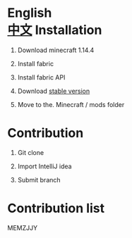 English  
[中文](https://github.com/MEMZJJY/fabric_moregems/blob/master/doc/README_cn.md)
Installation
=================

1. Download minecraft 1.14.4

2. Install fabric

3. Install fabric API

4. Download [stable version](https://github.com/MEMZJJY/fabric_moregems/releases)

5. Move to the. Minecraft / mods folder

Contribution
=================
1. Git clone

2. Import IntelliJ idea

3. Submit branch



Contribution list
=================
MEMZJJY
